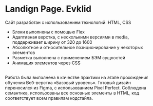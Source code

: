 # Landign Page. Evklid
Сайт разработан с использованием технологий: HTML, CSS </br>
<ul> 
<li>Блоки выполнены с помощью Flex</li>
<li>Адаптивная верстка, с несколькими версиями в media, поддерживает ширину от 320 до 1600</li>
<li>Абсолютное и относительное позиционирование у некоторых элементов</li>
<li>Разметка выполнена с применением БЭМ сущностей</li>
<li>Анимация элементов через CSS</li>
</ul>
</br>
Работа была выполнена в качестве практики на этапе прохождения обучения Веб-верстка «Базовый уровень». Готовый дизайн переносился из Figma, с использованием Pixel Perfect. Соблюдена семантика, использованы все основные элементы в HTML, код соответствует всем правилам кодстайла. 
